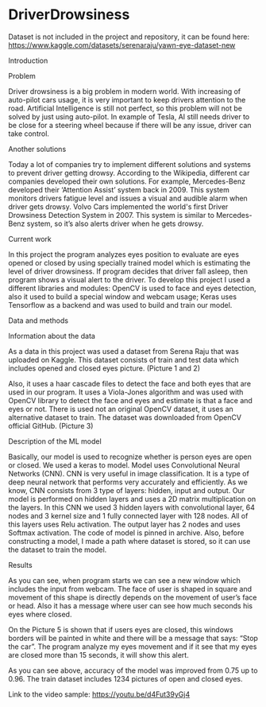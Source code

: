 # DriverDrowsiness

Dataset is not included in the project and repository, it can be found here: https://www.kaggle.com/datasets/serenaraju/yawn-eye-dataset-new 

Introduction

Problem
	
  Driver drowsiness is a big problem in modern world. With increasing of auto-pilot cars usage, it is very important to keep drivers attention to the road. Artificial Intelligence is still not perfect, so this problem will not be solved by just using auto-pilot. In example of Tesla, AI still needs driver to be close for a steering wheel because if there will be any issue, driver can take control.

Another solutions

Today a lot of companies try to implement different solutions and systems to prevent driver getting drowsy. According to the Wikipedia, different car companies developed their own solutions. For example, Mercedes-Benz developed their ‘Attention Assist’ system back in 2009. This system monitors drivers fatigue level and issues a visual and audible alarm when driver gets drowsy. Volvo Cars implemented the world's first Driver Drowsiness Detection System in 2007. This system is similar to Mercedes-Benz system, so it’s also alerts driver when he gets drowsy.
  
Current work

In this project the program analyzes eyes position to evaluate are eyes opened or closed by using specially trained model which is estimating the level of driver drowsiness. If program decides that driver fall asleep, then program shows a visual alert to the driver. To develop this project I used a different libraries and modules: OpenCV is used to face and eyes detection, also it used to build a special window and webcam usage; Keras uses Tensorflow as a backend and was used to build and train our model.
  
Data and methods

Information about the data

As a data in this project was used a dataset from Serena Raju that was uploaded on Kaggle. This dataset consists of train and test data which includes opened and closed eyes picture. (Picture 1 and 2)

Also, it uses a haar cascade files to detect the face and both eyes that are used in our program. It uses a Viola-Jones algorithm and was used with OpenCV library to detect the face and eyes and estimate is that a face and eyes or not. There is used not an original OpenCV dataset, it uses an alternative dataset to train. The dataset was downloaded from OpenCV official GitHub. (Picture 3)
 
Description of the ML model

Basically, our model is used to recognize whether is person eyes are open or closed. We used a keras to model. Model uses Convolutional Neural Networks (CNN). CNN is very useful in image classification. It is a type of deep neural network that performs very accurately and efficiently. As we know, CNN consists from 3 type of layers: hidden, input and output. Our model is performed on hidden layers and uses a 2D matrix multiplication on the layers. In this CNN we used 3 hidden layers with convolutional layer, 64 nodes and 3 kernel size and 1 fully connected layer with 128 nodes. All of this layers uses Relu activation. The output layer has 2 nodes and uses Softmax activation. The code of model is pinned in archive. Also, before constructing a model, I made a path where dataset is stored, so it can use the dataset to train the model.
  
Results
 
As you can see, when program starts we can see a new window which includes the input from webcam. The face of user is shaped in square and movement of this shape is directly depends on the movement of user’s face or head. Also it has a message where user can see how much seconds his eyes where closed. 
 
On the Picture 5 is shown that if users eyes are closed, this windows borders will be painted in white and there will be a message that says: “Stop the car”. The program analyze my eyes movement and if it see that my eyes are closed more than 15 seconds, it will show this alert. 
 
As you can see above, accuracy of the model was improved from 0.75 up to 0.96. 
The train dataset includes 1234 pictures of open and closed eyes. 

Link to the video sample: https://youtu.be/d4Fut39yGj4
